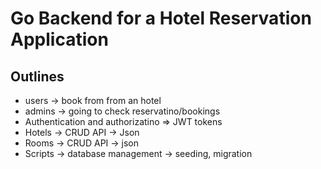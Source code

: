 # Go Backend for a Hotel Reservation Application

## Outlines

- users -> book from from an hotel
- admins -> going to check reservatino/bookings
- Authentication and authorizatino => JWT tokens
- Hotels -> CRUD API -> Json
- Rooms -> CRUD API -> json
- Scripts -> database management -> seeding, migration
